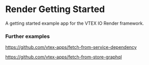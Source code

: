 # Render Getting Started

A getting started example app for the VTEX IO Render framework.

### Further examples

https://github.com/vtex-apps/fetch-from-service-dependency

https://github.com/vtex-apps/fetch-from-store-graphql
